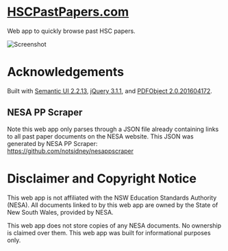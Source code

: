 # [HSCPastPapers.com](https://hscpastpapers.com)
Web app to quickly browse past HSC papers.

![Screenshot](https://raw.githubusercontent.com/notsidney/hscpastpapers/master/img/promo.png)

# Acknowledgements
Built with [Semantic UI 2.2.13](http://semantic-ui.com),
[jQuery 3.1.1](http://jquery.com), and
[PDFObject 2.0.201604172](https://pdfobject.com).

## NESA PP Scraper
Note this web app only parses through a JSON file already containing links to
all past paper documents on the NESA website. This JSON was generated by
NESA PP Scraper: https://github.com/notsidney/nesappscraper

# Disclaimer and Copyright Notice
This web app is not affiliated with the NSW Education Standards Authority (NESA).
All documents linked to by this web app are owned by the
State of New South Wales, provided by NESA.

This web app does not store copies of any NESA documents. No ownership is
claimed over them. This web app was built for informational purposes only.
